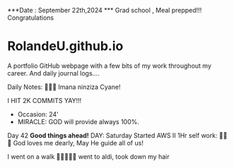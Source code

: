 ***Date : September 22th,2024 *** Grad school , Meal prepped!!! Congratulations 
# RolandeU.github.io

A portfolio GitHub webpage with a few bits of my work throughout my career. And daily journal logs....

Daily Notes:
💚🙏🏾 Imana ninziza Cyane! 

I HIT 2K COMMITS YAY!!!

- Occasion: 24'
- MIRACLE: GOD will provide always 100%.

Day 42 **Good things ahead!** 
DAY: Saturday
Started AWS II
1Hr self work: 💚💚💚
God loves me dearly, May He guide all of  us!

I went on a walk 💚💚💚💚💚
  went to aldi, took down my hair
